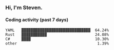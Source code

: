 ### Hi, I'm Steven.

#### Coding activity (past 7 days)
```
YAML   ▓▓▓▓▓▓▓▓▓▓▓▓▓▓▓▓▓▓▓▓▓▓▓▓▓▓▓▓▓▓  64.24%
Rust   ▓▓▓▓▓▓▓▓▓▓▓                     24.08%
C#     ▓▓▓▓                            10.30%
other                                   1.39%
```

